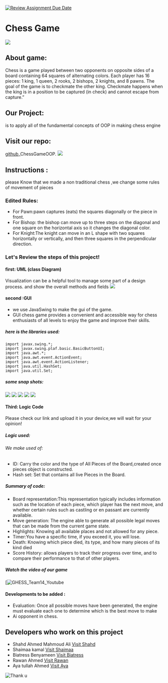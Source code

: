 [![Review Assignment Due Date](https://classroom.github.com/assets/deadline-readme-button-24ddc0f5d75046c5622901739e7c5dd533143b0c8e959d652212380cedb1ea36.svg)](https://classroom.github.com/a/s-rx3t9_)
# Chess Game
![](https://github.com/Shahd-A-Mahmoud/Shahd-A-Mahmoud/assets/127022375/3b46892c-03d0-4e23-a008-6ae46b560358)


## About game:
Chess is a game played between two opponents on opposite sides of a board containing 64 squares of alternating colors. Each player has 16 pieces: 1 king, 1 queen, 2 rooks, 2 bishops, 2 knights, and 8 pawns. The goal of the game is to checkmate the other king. Checkmate happens when the king is in a position to be captured (in check) and cannot escape from capture.”
## Our Project:
is to apply all of the fundamental concepts of OOP in making chess engine
## Visit our repo:
[github](https://github.com/sbme-tutorials/finalproject_chessgame-team-fourteen)_ChessGameOOP.
![](https://github.com/Shahd-A-Mahmoud/Shahd-A-Mahmoud/assets/127022375/f0b3bc96-f934-4557-86b0-d35881d8e2e3)

## Instructions :
please Know that we made a non traditional chess ,we change some rules of movement of pieces 
### Edited Rules:
- For Pawn:pawn captures (eats) the squares diagonally or the piece in front.
- For Bishop:   the bishop can move up to three steps on the diagonal and one square on the horizontal axis so it changes the diagonal color.
- For Knight:The knight can move in an L shape with two squares horizontally or vertically, and then three squares in the perpendicular direction.
### Let's Review the steps of this project!
#### first: UML (class Diagram)
Visualization can be a helpful tool to manage some part of a design process.
and show the overall methods and fields
![](https://github.com/Shahd-A-Mahmoud/Shahd-A-Mahmoud/assets/127022375/a51fbd9c-4cbe-4715-b538-d2d53c14f922)

#### second :GUI
- we use JavaSwing to make the gui of the game.
- GUI chess game provides a convenient and accessible way for chess enthusiasts of all levels to enjoy the game and improve their skills.
##### here is the libraries used:
```
import javax.swing.*;
import javax.swing.plaf.basic.BasicButtonUI;
import java.awt.*;
import java.awt.event.ActionEvent;
import java.awt.event.ActionListener;
import java.util.HashSet;
import java.util.Set;
```
##### some snap shots:
![](https://github.com/Shahd-A-Mahmoud/Shahd-A-Mahmoud/assets/127022375/de5d90c2-c577-4e84-ba2f-24a61ee66dc8)
![](https://github.com/Shahd-A-Mahmoud/Shahd-A-Mahmoud/assets/127022375/5e971f04-67a2-4629-a189-fff8d082877c)
![](https://github.com/Shahd-A-Mahmoud/Shahd-A-Mahmoud/assets/127022375/ec935c2d-4557-48b1-9453-a2e39a641b0a)
![](https://github.com/Shahd-A-Mahmoud/Shahd-A-Mahmoud/assets/127022375/a3798350-5395-42e7-b244-e8f4f699fd9a)
![](https://github.com/Shahd-A-Mahmoud/Shahd-A-Mahmoud/assets/127022375/2ce603f9-6c2c-440b-8eed-39296a536b04)






#### Third: Logic Code
Please check our link and upload it in your device,we will wait for your opinion!
##### Logic used:
###### We make used of:
- ID: Carry the color and the type of All Pieces of the Board,created once pieces object is constructed.
- Hash set: Set that contains all live Pieces in the Board.
##### Summary of code:
- Board representation:This representation typically includes information such as the location of each piece, which player has the next move, and whether certain rules such as castling or en passant are currently available.
- Move generation: The engine able to generate all possible legal moves that can be made from the current game state. 
- Highlights: Knowing all available places and not allowed for any piece.
- Timer:You have a specific time, if you exceed it, you will lose.
- Death: Knowing which piece died, its type, and how many pieces of its kind died
- Score History: allows players to track their progress over time, and to compare their performance to that of other players.
##### Watch the video of our game
[![GHESS_Team14_Youtube]()


#### Developments to be added :
- Evaluation: Once all possible moves have been generated, the engine must evaluate each one to determine which is the best move to make
- Ai opponent in chess.

## Developers who work on this project
- Shahd Ahmed Mahmoud Ali 
[ Visit Shahd](https://github.com/Shahd-A-Mahmoud)
- Shaimaa kamal 
[Visit Shaimaa](https://github.com/Shaimaakamel474)
- Biatress Benyameen
[ Visit Biatress](https://github.com/Biatris-003)
- Rawan Ahmed
[Visit Rawan]()
- Aya tullah Ahmed
 [Visit Aya](https://github.com/Ayatullah-ahmed)
 
![Thank u](https://github.com/Shahd-A-Mahmoud/Shahd-A-Mahmoud/assets/127022375/9570d6fe-06d7-4b3e-b438-244d73a68034)









